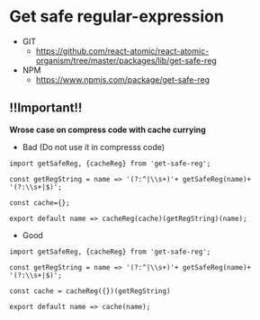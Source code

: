 Get safe regular-expression
===============
   * GIT
      * https://github.com/react-atomic/react-atomic-organism/tree/master/packages/lib/get-safe-reg
   * NPM
      * https://www.npmjs.com/package/get-safe-reg 

## !!Important!! 
__Wrose case on compress code with cache currying__
* Bad (Do not use it in compresss code)
```
import getSafeReg, {cacheReg} from 'get-safe-reg';

const getRegString = name => '(?:^|\\s+)'+ getSafeReg(name)+ '(?:\\s+|$)';

const cache={};

export default name => cacheReg(cache)(getRegString)(name);
```

* Good
```
import getSafeReg, {cacheReg} from 'get-safe-reg';

const getRegString = name => '(?:^|\\s+)'+ getSafeReg(name)+ '(?:\\s+|$)';

const cache = cacheReg({})(getRegString)

export default name => cache(name);
```
